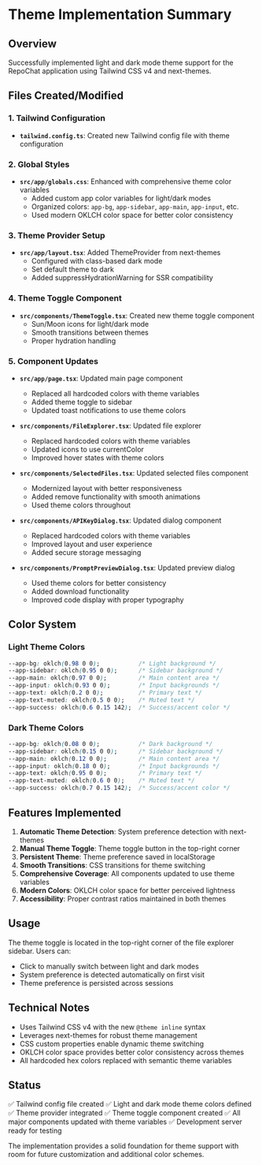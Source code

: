 # Theme Implementation Summary

## Overview
Successfully implemented light and dark mode theme support for the RepoChat application using Tailwind CSS v4 and next-themes.

## Files Created/Modified

### 1. Tailwind Configuration
- **`tailwind.config.ts`**: Created new Tailwind config file with theme configuration

### 2. Global Styles
- **`src/app/globals.css`**: Enhanced with comprehensive theme color variables
  - Added custom app color variables for light/dark modes
  - Organized colors: `app-bg`, `app-sidebar`, `app-main`, `app-input`, etc.
  - Used modern OKLCH color space for better color consistency

### 3. Theme Provider Setup
- **`src/app/layout.tsx`**: Added ThemeProvider from next-themes
  - Configured with class-based dark mode
  - Set default theme to dark
  - Added suppressHydrationWarning for SSR compatibility

### 4. Theme Toggle Component
- **`src/components/ThemeToggle.tsx`**: Created new theme toggle component
  - Sun/Moon icons for light/dark mode
  - Smooth transitions between themes
  - Proper hydration handling

### 5. Component Updates
- **`src/app/page.tsx`**: Updated main page component
  - Replaced all hardcoded colors with theme variables
  - Added theme toggle to sidebar
  - Updated toast notifications to use theme colors

- **`src/components/FileExplorer.tsx`**: Updated file explorer
  - Replaced hardcoded colors with theme variables
  - Updated icons to use currentColor
  - Improved hover states with theme colors

- **`src/components/SelectedFiles.tsx`**: Updated selected files component
  - Modernized layout with better responsiveness
  - Added remove functionality with smooth animations
  - Used theme colors throughout

- **`src/components/APIKeyDialog.tsx`**: Updated dialog component
  - Replaced hardcoded colors with theme variables
  - Improved layout and user experience
  - Added secure storage messaging

- **`src/components/PromptPreviewDialog.tsx`**: Updated preview dialog
  - Used theme colors for better consistency
  - Added download functionality
  - Improved code display with proper typography

## Color System

### Light Theme Colors
```css
--app-bg: oklch(0.98 0 0);           /* Light background */
--app-sidebar: oklch(0.95 0 0);      /* Sidebar background */
--app-main: oklch(0.97 0 0);         /* Main content area */
--app-input: oklch(0.93 0 0);        /* Input backgrounds */
--app-text: oklch(0.2 0 0);          /* Primary text */
--app-text-muted: oklch(0.5 0 0);    /* Muted text */
--app-success: oklch(0.6 0.15 142);  /* Success/accent color */
```

### Dark Theme Colors
```css
--app-bg: oklch(0.08 0 0);           /* Dark background */
--app-sidebar: oklch(0.15 0 0);      /* Sidebar background */
--app-main: oklch(0.12 0 0);         /* Main content area */
--app-input: oklch(0.18 0 0);        /* Input backgrounds */
--app-text: oklch(0.95 0 0);         /* Primary text */
--app-text-muted: oklch(0.6 0 0);    /* Muted text */
--app-success: oklch(0.7 0.15 142);  /* Success/accent color */
```

## Features Implemented

1. **Automatic Theme Detection**: System preference detection with next-themes
2. **Manual Theme Toggle**: Theme toggle button in the top-right corner
3. **Persistent Theme**: Theme preference saved in localStorage
4. **Smooth Transitions**: CSS transitions for theme switching
5. **Comprehensive Coverage**: All components updated to use theme variables
6. **Modern Colors**: OKLCH color space for better perceived lightness
7. **Accessibility**: Proper contrast ratios maintained in both themes

## Usage

The theme toggle is located in the top-right corner of the file explorer sidebar. Users can:
- Click to manually switch between light and dark modes
- System preference is detected automatically on first visit
- Theme preference is persisted across sessions

## Technical Notes

- Uses Tailwind CSS v4 with the new `@theme inline` syntax
- Leverages next-themes for robust theme management
- CSS custom properties enable dynamic theme switching
- OKLCH color space provides better color consistency across themes
- All hardcoded hex colors replaced with semantic theme variables

## Status

✅ Tailwind config file created
✅ Light and dark mode theme colors defined
✅ Theme provider integrated
✅ Theme toggle component created
✅ All major components updated with theme variables
✅ Development server ready for testing

The implementation provides a solid foundation for theme support with room for future customization and additional color schemes.